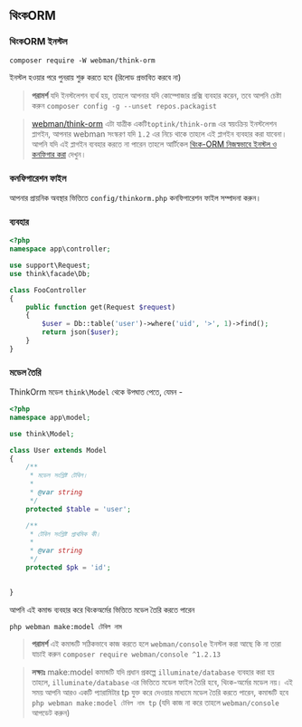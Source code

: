 ## থিংকORM

### থিংকORM ইনস্টল

`composer require -W webman/think-orm`

ইনস্টল হওয়ার পরে পুনরায় শুরু করতে হবে (রিলোড প্রভাবিত করবে না)

> **পরামর্শ**
> যদি ইনস্টলেশন ব্যর্থ হয়, তাহলে আপনার যদি কোম্পোজার প্রক্সি ব্যবহার করেন, তবে আপনি চেষ্টা করুন `composer config -g --unset repos.packagist` 

> [webman/think-orm](https://www.workerman.net/plugin/14) এটা যাত্রীক একটি`toptink/think-orm` এর স্বয়ংক্রিয় ইনস্টলেশন প্লাগইন, আপনার webman সংস্করণ যদি `1.2` এর নিচে থাকে তাহলে এই প্লাগইন ব্যবহার করা যাবেনা। আপনি যদি এই প্লাগইন ব্যবহার করতে না পারেন তাহলে আর্টিকেল [থিংক-ORM নিজস্বভাবে ইনস্টল ও কনফিগার করা](https://www.workerman.net/a/1289) দেখুন।

### কনফিগারেশন ফাইল
আপনার প্রায়নিক অবস্থার ভিত্তিতে `config/thinkorm.php` কনফিগারেশন ফাইল সম্পাদনা করুন।

### ব্যবহার

```php
<?php
namespace app\controller;

use support\Request;
use think\facade\Db;

class FooController
{
    public function get(Request $request)
    {
        $user = Db::table('user')->where('uid', '>', 1)->find();
        return json($user);
    }
}
```

### মডেল তৈরি

ThinkOrm মডেল `think\Model` থেকে উপঘাত পেতে, যেমন -

```php
<?php
namespace app\model;

use think\Model;

class User extends Model
{
    /**
     * মডেল সংশ্লিষ্ট টেবিল।
     *
     * @var string
     */
    protected $table = 'user';

    /**
     * টেবিল সংশ্লিষ্ট প্রাথমিক কী।
     *
     * @var string
     */
    protected $pk = 'id';

    
}
```

আপনি এই কমান্ড ব্যবহার করে থিংকঅর্মের ভিত্তিতে মডেল তৈরি করতে পারেন

```
php webman make:model টেবিল নাম
```

> **পরামর্শ**
> এই কমান্ডটি সঠিকভাবে কাজ করতে হলে `webman/console` ইনস্টল করা আছে কি না তারা যাচাই করুন `composer require webman/console ^1.2.13`

> **লক্ষ্যঃ**
> make:model কমান্ডটি যদি প্রধান প্রকল্পে `illuminate/database` ব্যবহার করা হয় তাহলে, `illuminate/database` এর ভিত্তিতে মডেল ফাইল তৈরি হবে, থিংক-অর্মের মডেল নয়। এই সময় আপনি আরও একটি প্যারামিটার tp যুক্ত করে দেওয়ার মাধ্যমে মডেল তৈরি করতে পারেন, কমান্ডটি হবে `php webman make:model টেবিল নাম tp` (যদি কাজ না করে তাহলে `webman/console` আপডেট করুন)
